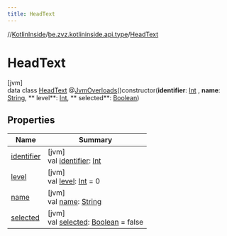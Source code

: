 ```yaml
---
title: HeadText
---
```

//[KotlinInside](../../../index.html)/[be.zvz.kotlininside.api.type](../index.html)/[HeadText](index.html)

# HeadText

[jvm]\
data class [HeadText](index.html)
@[JvmOverloads](https://kotlinlang.org/api/latest/jvm/stdlib/kotlin.jvm/-jvm-overloads/index.html)()constructor(**identifier**: [Int](https://kotlinlang.org/api/latest/jvm/stdlib/kotlin/-int/index.html)
, **name**: [String](https://kotlinlang.org/api/latest/jvm/stdlib/kotlin/-string/index.html), **
level**: [Int](https://kotlinlang.org/api/latest/jvm/stdlib/kotlin/-int/index.html), **
selected**: [Boolean](https://kotlinlang.org/api/latest/jvm/stdlib/kotlin/-boolean/index.html))

## Properties

| Name | Summary |
|---|---|
| [identifier](identifier.html) | [jvm]<br>val [identifier](identifier.html): [Int](https://kotlinlang.org/api/latest/jvm/stdlib/kotlin/-int/index.html) |
| [level](level.html) | [jvm]<br>val [level](level.html): [Int](https://kotlinlang.org/api/latest/jvm/stdlib/kotlin/-int/index.html) = 0 |
| [name](name.html) | [jvm]<br>val [name](name.html): [String](https://kotlinlang.org/api/latest/jvm/stdlib/kotlin/-string/index.html) |
| [selected](selected.html) | [jvm]<br>val [selected](selected.html): [Boolean](https://kotlinlang.org/api/latest/jvm/stdlib/kotlin/-boolean/index.html) = false |

